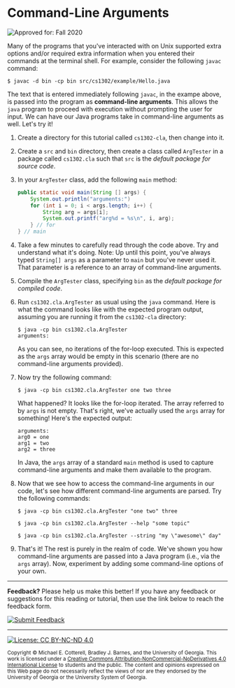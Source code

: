 # Command-Line Arguments

![Approved for: Fall 2020](https://img.shields.io/badge/Approved%20for-Fall%202020-blueviolet)

Many of the programs that you've interacted with on Unix supported extra options
and/or required extra information when you entered their commands at the terminal
shell. For example, consider the following `javac` command:

```
$ javac -d bin -cp bin src/cs1302/example/Hello.java
```

The text that is entered immediately following `javac`, in the exampe above, is
passed into the program as __command-line arguments__. This allows the `java` program
to proceed with execution without prompting the user for input. We can have our Java
programs take in command-line arguments as well. Let's try it!

1. Create a directory for this tutorial called `cs1302-cla`, then change into it.

1. Create a `src` and `bin` directory, then create a class called `ArgTester` in 
   a package called `cs1302.cla` such that `src` is the _default package for source code_.
   
1. In your `ArgTester` class, add the following `main` method:

   ```java
   public static void main(String [] args) {
       System.out.println("arguments:")
       for (int i = 0; i < args.length; i++) {
           String arg = args[i];
           System.out.printf("arg%d = %s\n", i, arg);
       } // for
   } // main
   ```
   
1. Take a few minutes to carefully read through the code above. Try and understand what it's doing.
   Note: Up until this point, you've always typed `String[] args` as a parameter to `main` but you've
   never used it. That parameter is a reference to an array of command-line arguments.

1. Compile the `ArgTester` class, specifying `bin` as the _default package for compiled code_.

1. Run `cs1302.cla.ArgTester` as usual using the `java` command. Here is what the command looks
   like with the expected program output, assuming you are running it from the `cs1302-cla`
   directory: 
   
   ```
   $ java -cp bin cs1302.cla.ArgTester
   arguments:
   ```
   
   As you can see, no iterations of the for-loop executed. This is expected as the `args` array would
   be empty in this scenario (there are no command-line arguments provided).  
   
1. Now try the following command:

   ```
   $ java -cp bin cs1302.cla.ArgTester one two three
   ```
   
   What happened? It looks like the for-loop iterated. The array referred to by `args` is not
   empty. That's right, we've actually used the `args` array for something! Here's the
   expected output:
   
   ```
   arguments:
   arg0 = one
   arg1 = two
   arg2 = three
   ```
   
   In Java, the `args` array of a standard `main` method is used to capture command-line
   arguments and make them available to the program.
   
1. Now that we see how to access the command-line arguments in our code, let's see how
   different command-line arguments are parsed. Try the following commands:
   
   ```
   $ java -cp bin cs1302.cla.ArgTester "one two" three
   ```
   
   ```
   $ java -cp bin cs1302.cla.ArgTester --help "some topic"
   ```
   
   ```
   $ java -cp bin cs1302.cla.ArgTester --string "my \"awesome\" day"
   ```
   
2. That's it! The rest is purely in the realm of code. We've shown you how command-line
   arguments are passed into a Java program (i.e., via the `args` array). Now, experiment
   by adding some command-line options of your own.
   
   
<hr/>

**Feedback?** 
Please help us make this better!
If you have any feedback or suggestions for this reading or tutorial, then use 
the link below to reach the feedback form.

[![Submit Feedback](https://img.shields.io/badge/-Submit&nbsp;Feedback-red.svg?style=for-the-badge)](https://docs.google.com/forms/d/e/1FAIpQLSfBgZM_-G-9nKmX7F83k0Tgp1OlqBnrkt6vsxlIqLypc_keUQ/viewform?usp=pp_url&entry.1081181680=cs1302-cla&entry.1901270436=https://github.com/cs1302uga/cs1302-tutorials/blob/master/cla/cla.md)

<hr/>

[![License: CC BY-NC-ND 4.0](https://img.shields.io/badge/License-CC%20BY--NC--ND%204.0-lightgrey.svg)](http://creativecommons.org/licenses/by-nc-nd/4.0/)

<small>
Copyright &copy; Michael E. Cotterell, Bradley J. Barnes, and the University of Georgia.
This work is licensed under a <a rel="license" href="http://creativecommons.org/licenses/by-nc-nd/4.0/">Creative Commons Attribution-NonCommercial-NoDerivatives 4.0 International License</a> to students and the public.
The content and opinions expressed on this Web page do not necessarily reflect the views of nor are they endorsed by the University of Georgia or the University System of Georgia.
</small>
